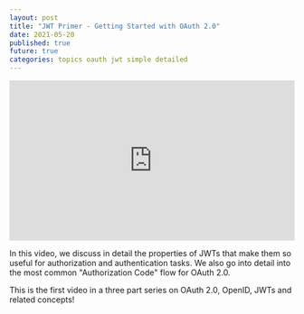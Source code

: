 ```yaml
---
layout: post
title: "JWT Primer - Getting Started with OAuth 2.0"
date: 2021-05-20
published: true
future: true
categories: topics oauth jwt simple detailed
---
```


<div style="padding:56.25% 0 0 0;position:relative;"><iframe src="https://player.vimeo.com/video/559098544?badge=0&amp;autopause=0&amp;player_id=0&amp;app_id=58479" frameborder="0" allow="autoplay; fullscreen; picture-in-picture" allowfullscreen style="position:absolute;top:0;left:0;width:100%;height:100%;" title="JWT Primer"></iframe></div><script src="https://player.vimeo.com/api/player.js"></script>

In this video, we discuss in detail the properties of JWTs that make them so useful for authorization and authentication tasks.  We also go into detail into the most common "Authorization Code" flow for OAuth 2.0.

This is the first video in a three part series on OAuth 2.0, OpenID, JWTs and related concepts!
